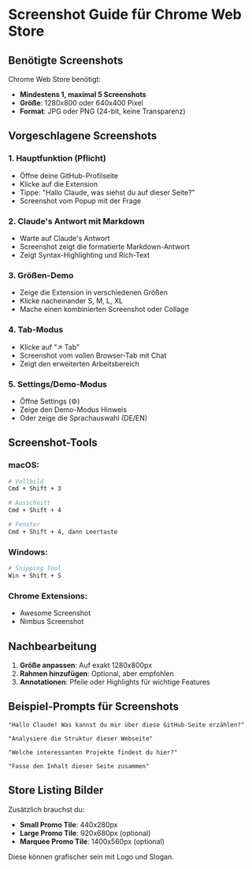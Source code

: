 # Screenshot Guide für Chrome Web Store

## Benötigte Screenshots

Chrome Web Store benötigt:
- **Mindestens 1, maximal 5 Screenshots**
- **Größe**: 1280x800 oder 640x400 Pixel
- **Format**: JPG oder PNG (24-bit, keine Transparenz)

## Vorgeschlagene Screenshots

### 1. Hauptfunktion (Pflicht)
- Öffne deine GitHub-Profilseite
- Klicke auf die Extension
- Tippe: "Hallo Claude, was siehst du auf dieser Seite?"
- Screenshot vom Popup mit der Frage

### 2. Claude's Antwort mit Markdown
- Warte auf Claude's Antwort
- Screenshot zeigt die formatierte Markdown-Antwort
- Zeigt Syntax-Highlighting und Rich-Text

### 3. Größen-Demo
- Zeige die Extension in verschiedenen Größen
- Klicke nacheinander S, M, L, XL
- Mache einen kombinierten Screenshot oder Collage

### 4. Tab-Modus
- Klicke auf "↗️ Tab"
- Screenshot vom vollen Browser-Tab mit Chat
- Zeigt den erweiterten Arbeitsbereich

### 5. Settings/Demo-Modus
- Öffne Settings (⚙️)
- Zeige den Demo-Modus Hinweis
- Oder zeige die Sprachauswahl (DE/EN)

## Screenshot-Tools

### macOS:
```bash
# Vollbild
Cmd + Shift + 3

# Ausschnitt
Cmd + Shift + 4

# Fenster
Cmd + Shift + 4, dann Leertaste
```

### Windows:
```bash
# Snipping Tool
Win + Shift + S
```

### Chrome Extensions:
- Awesome Screenshot
- Nimbus Screenshot

## Nachbearbeitung

1. **Größe anpassen**: Auf exakt 1280x800px
2. **Rahmen hinzufügen**: Optional, aber empfohlen
3. **Annotationen**: Pfeile oder Highlights für wichtige Features

## Beispiel-Prompts für Screenshots

```
"Hallo Claude! Was kannst du mir über diese GitHub-Seite erzählen?"

"Analysiere die Struktur dieser Webseite"

"Welche interessanten Projekte findest du hier?"

"Fasse den Inhalt dieser Seite zusammen"
```

## Store Listing Bilder

Zusätzlich brauchst du:
- **Small Promo Tile**: 440x280px
- **Large Promo Tile**: 920x680px (optional)
- **Marquee Promo Tile**: 1400x560px (optional)

Diese können grafischer sein mit Logo und Slogan.